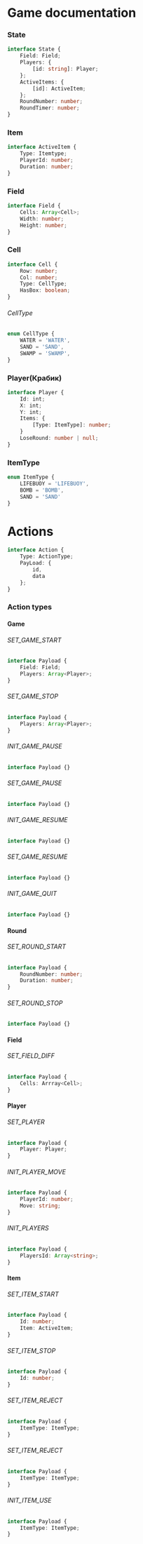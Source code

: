 # Game documentation

### State

```typescript
interface State {
    Field: Field;
    Players: { 
        [id: string]: Player;
    };
    ActiveItems: {
        [id]: ActiveItem;
    };
    RoundNumber: number;
    RoundTimer: number;
}
```

### Item

```typescript
interface ActiveItem {
    Type: Itemtype;
    PlayerId: number;
    Duration: number;
}
```

### Field

```typescript
interface Field {
    Cells: Array<Cell>;
    Width: number;
    Height: number;
}
```

### Cell

```typescript
interface Cell {
    Row: number;
    Col: number;
    Type: CellType;
    HasBox: boolean;
}
```

###### CellType

```typescript
enum CellType {
    WATER = 'WATER',
    SAND = 'SAND',
    SWAMP = 'SWAMP',
}
```

### Player(Крабик)

```typescript
interface Player {
    Id: int;
    X: int;
    Y: int;
    Items: {
        [Type: ItemType]: number;
    }
    LoseRound: number | null;
}
```

### ItemType

```typescript
enum ItemType {
    LIFEBUOY = 'LIFEBUOY',
    BOMB = 'BOMB',
    SAND = 'SAND'
}
```
# Actions

```typescript
interface Action {
    Type: ActionType;
    PayLoad: {
        id,
        data
    };
}
```
### Action types

#### Game

###### SET_GAME_START

```typescript
interface Payload {
    Field: Field;
    Players: Array<Player>;
}
```

###### SET_GAME_STOP

```typescript
interface Payload {
    Players: Array<Player>;
}
```

###### INIT_GAME_PAUSE

```typescript
interface Payload {}
```

###### SET_GAME_PAUSE

```typescript
interface Payload {}
```

###### INIT_GAME_RESUME
```typescript
interface Payload {}
```

###### SET_GAME_RESUME
```typescript
interface Payload {}
```
###### INIT_GAME_QUIT
```typescript
interface Payload {}
```

#### Round

###### SET_ROUND_START

```typescript
interface Payload {
    RoundNumber: number;
    Duration: number;
}
```

###### SET_ROUND_STOP

```typescript
interface Payload {}
```

#### Field

###### SET_FIELD_DIFF

```typescript
interface Payload {
    Cells: Arrray<Cell>;
}
```

#### Player

###### SET_PLAYER

```typescript
interface Payload {
    Player: Player;
}
```

###### INIT_PLAYER_MOVE

```typescript
interface Payload {
    PlayerId: number;
    Move: string;
}
```

###### INIT_PLAYERS
```typescript
interface Payload {
    PlayersId: Array<string>;
}
```

#### Item

###### SET_ITEM_START

```typescript
interface Payload {
    Id: number;
    Item: ActiveItem;
}
```

###### SET_ITEM_STOP

```typescript
interface Payload {
    Id: number;
}
```

###### SET_ITEM_REJECT

```typescript
interface Payload {
    ItemType: ItemType;
}
```

###### SET_ITEM_REJECT

```typescript
interface Payload {
    ItemType: ItemType;
}
```

###### INIT_ITEM_USE

```typescript
interface Payload {
    ItemType: ItemType;
}
```
